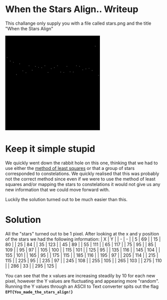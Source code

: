 # When the Stars Align.. Writeup

This challange only supply you with a file called stars.png and the title "When the Stars Align"

![stars](stars.png)

# Keep it simple stupid

We quickly went down the rabbit hole on this one, thinking that we had to use either the [ method of least squares](https://en.wikipedia.org/wiki/Least_squares) or that a  group of stars corresponded to constelations. We quickly realised that this was probably not the correct method since even if we were to use the method of least squares and/or mapping the stars to constelations it would not give us any new information that we could move forward with.

Luckily the solution turned out to be much easier than this.

# Solution

All the "stars" turned out to be 1 pixel. After looking at the x and y position of the stars we had the following information:
| X | Y |
| - | - |
|	5	|	69	|
|	15	|	80	|
|	25	|	84	|
|	35	|	123	|
|	45	|	89	|
|	55	|	111	|
|	65	|	117	|
|	75	|	95	|
|	85	|	109	|
|	95	|	97	|
|	105	|	100	|
|	115	|	101	|
|	125	|	95	|
|	135	|	116	|
|	145	|	104	|
|	155	|	101	|
|	165	|	95	|
|	175	|	115	|
|	185	|	116	|
|	195	|	97	|
|	205	|	114	|
|	215	|	115	|
|	225	|	95	|
|	235	|	97	|
|	245	|	108	|
|	255	|	105	|
|	265	|	103	|
|	275	|	110	|
|	286	|	33	|
|	295	|	125	|

You can see that the x values are increasing steadily by 10 for each new pixel, however the Y values are fluctuating and appearing more "random". Running the Y values through an ASCII to Text converter spits out the flag **`EPT{You_made_the_stars_align!}`** 